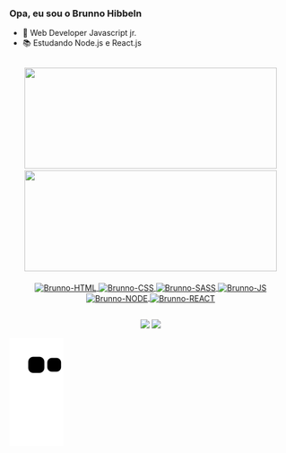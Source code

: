 ### Opa, eu sou o Brunno Hibbeln

- 💪 Web Developer Javascript jr.
- 📚 Estudando Node.js e React.js

##

<div align="center">
  <a href="https://github.com/BrunnoHibbeln">
  <img height="180em" width="450em" src="https://github-readme-stats.vercel.app/api?username=BrunnoHibbeln&show_icons=true&theme=radical&border_radius=20px&hide_border=true&include_all_commits=true&count_private=true"/>
  <img height="180em" width="450em" src="https://github-readme-stats.vercel.app/api/top-langs/?username=BrunnoHibbeln&hide_border=true&border_radius=20px&layout=compact&langs_count=7&theme=radical"/>
</div>
  
  <div align="center" style="display: inline_block"><br>
      <img align="center" alt="Brunno-HTML" height="30" width="40" src="https://cdn.jsdelivr.net/gh/devicons/devicon/icons/html5/html5-plain.svg" />
      <img align="center" alt="Brunno-CSS" height="30" width="40" src="https://cdn.jsdelivr.net/gh/devicons/devicon/icons/css3/css3-plain.svg" />
      <img align="center" alt="Brunno-SASS" height="30" width="40" src="https://cdn.jsdelivr.net/gh/devicons/devicon/icons/sass/sass-original.svg" />
      <img align="center" alt="Brunno-JS" height="30" width="40" src="https://cdn.jsdelivr.net/gh/devicons/devicon/icons/javascript/javascript-plain.svg" />
      <img align="center" alt="Brunno-NODE" height="30" width="40" src="https://cdn.jsdelivr.net/gh/devicons/devicon/icons/nodejs/nodejs-plain-wordmark.svg" />
      <img align="center" alt="Brunno-REACT" height="30" width="40" src="https://cdn.jsdelivr.net/gh/devicons/devicon/icons/react/react-original-wordmark.svg" />
  </div>
  
  ##
  
  <div align="center"> 
    <a href="mailto:brunnohibbeln10@gmail.com"><img src="https://img.shields.io/badge/Gmail-D14836?style=for-the-badge&logo=gmail&logoColor=white" target="_blank"></a>
    <a href="https://www.linkedin.com/in/brunno-hibbeln-4399a9179" target="_blank"><img src="https://img.shields.io/badge/-LinkedIn-%230077B5?style=for-the-badge&logo=linkedin&logoColor=white" target="_blank"></a> 
</div>
  
![Snake animation](https://github.com/BrunnoHibbeln/BrunnoHibbeln/blob/output/github-contribution-grid-snake.svg)
